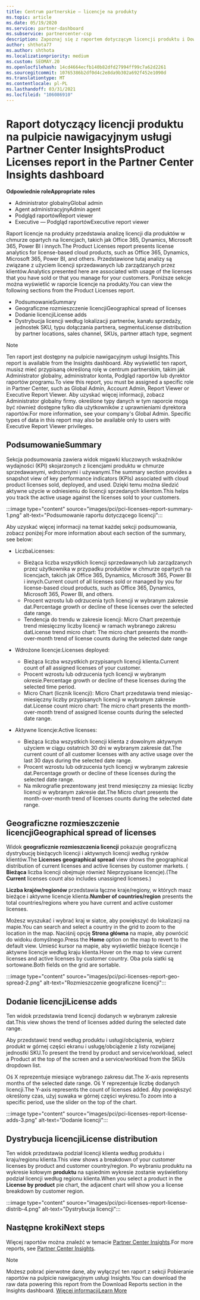 ```yaml
---
title: Centrum partnerskie — licencje na produkty
ms.topic: article
ms.date: 05/19/2020
ms.service: partner-dashboard
ms.subservice: partnercenter-csp
description: Zapoznaj się z raportem dotyczącym licencji produktu i Dowiedz się, jak ulepszyć produkty w chmurze oparte na licencjonowaniu, które są sprzedawane lub zarządzane przez klientów.
author: shthota77
ms.author: shthota
ms.localizationpriority: medium
ms.custom: SEOMAY.20
ms.openlocfilehash: 14cd4664ecfb140b82dfd27994ff99c7a62d2261
ms.sourcegitcommit: 10765386b2df0d4c2e8da9b302a692f452e1090d
ms.translationtype: MT
ms.contentlocale: pl-PL
ms.lasthandoff: 03/31/2021
ms.locfileid: "106086910"
---
```

# <a name="product-licenses-report-in-the-partner-center-insights-dashboard"></a><span data-ttu-id="4e1ce-103">Raport dotyczący licencji produktu na pulpicie nawigacyjnym usługi Partner Center Insights</span><span class="sxs-lookup"><span data-stu-id="4e1ce-103">Product Licenses report in the Partner Center Insights dashboard</span></span>

<span data-ttu-id="4e1ce-104">**Odpowiednie role**</span><span class="sxs-lookup"><span data-stu-id="4e1ce-104">**Appropriate roles**</span></span>

- <span data-ttu-id="4e1ce-105">Administrator globalny</span><span class="sxs-lookup"><span data-stu-id="4e1ce-105">Global admin</span></span>
- <span data-ttu-id="4e1ce-106">Agent administracyjny</span><span class="sxs-lookup"><span data-stu-id="4e1ce-106">Admin agent</span></span>
- <span data-ttu-id="4e1ce-107">Podgląd raportów</span><span class="sxs-lookup"><span data-stu-id="4e1ce-107">Report viewer</span></span>
- <span data-ttu-id="4e1ce-108">Executive — Podgląd raportów</span><span class="sxs-lookup"><span data-stu-id="4e1ce-108">Executive report viewer</span></span>

<span data-ttu-id="4e1ce-109">Raport licencje na produkty przedstawia analizę licencji dla produktów w chmurze opartych na licencjach, takich jak Office 365, Dynamics, Microsoft 365, Power BI i innych.</span><span class="sxs-lookup"><span data-stu-id="4e1ce-109">The Product Licenses report presents license analytics for license-based cloud products, such as Office 365, Dynamics, Microsoft 365, Power BI, and others.</span></span> <span data-ttu-id="4e1ce-110">Przedstawione tutaj analizy są związane z użyciem licencji sprzedawanych lub zarządzanych przez klientów.</span><span class="sxs-lookup"><span data-stu-id="4e1ce-110">Analytics presented here are associated with usage of the licenses that you have sold or that you manage for your customers.</span></span> <span data-ttu-id="4e1ce-111">Poniższe sekcje można wyświetlić w raporcie licencje na produkty.</span><span class="sxs-lookup"><span data-stu-id="4e1ce-111">You can view the following sections from the Product Licenses report.</span></span>

- <span data-ttu-id="4e1ce-112">Podsumowanie</span><span class="sxs-lookup"><span data-stu-id="4e1ce-112">Summary</span></span>
- <span data-ttu-id="4e1ce-113">Geograficzne rozmieszczenie licencji</span><span class="sxs-lookup"><span data-stu-id="4e1ce-113">Geographical spread of licenses</span></span>
- <span data-ttu-id="4e1ce-114">Dodanie licencji</span><span class="sxs-lookup"><span data-stu-id="4e1ce-114">License adds</span></span>
- <span data-ttu-id="4e1ce-115">Dystrybucja licencji według lokalizacji partnerów, kanału sprzedaży, jednostek SKU, typu dołączania partnera, segmentu</span><span class="sxs-lookup"><span data-stu-id="4e1ce-115">License distribution by partner locations, sales channel, SKUs, partner attach type, segment</span></span>

 > [!NOTE]
 > <span data-ttu-id="4e1ce-116">Ten raport jest dostępny na pulpicie nawigacyjnym usługi Insights.</span><span class="sxs-lookup"><span data-stu-id="4e1ce-116">This report is available from the Insights dashboard.</span></span> <span data-ttu-id="4e1ce-117">Aby wyświetlić ten raport, musisz mieć przypisaną określoną rolę w centrum partnerskim, takim jak Administrator globalny, administrator konta, Podgląd raportów lub dyrektor raportów programu.</span><span class="sxs-lookup"><span data-stu-id="4e1ce-117">To view this report, you must be assigned a specific role in Partner Center, such as Global Admin, Account Admin, Report Viewer or Executive Report Viewer.</span></span> <span data-ttu-id="4e1ce-118">Aby uzyskać więcej informacji, zobacz Administrator globalny firmy. określone typy danych w tym raporcie mogą być również dostępne tylko dla użytkowników z uprawnieniami dyrektora raportów.</span><span class="sxs-lookup"><span data-stu-id="4e1ce-118">For more information, see your company's Global Admin. Specific types of data in this report may also be available only to users with Executive Report Viewer privileges.</span></span>

## <a name="summary"></a><span data-ttu-id="4e1ce-119">Podsumowanie</span><span class="sxs-lookup"><span data-stu-id="4e1ce-119">Summary</span></span>

<span data-ttu-id="4e1ce-120">Sekcja podsumowania zawiera widok migawki kluczowych wskaźników wydajności (KPI) skojarzonych z licencjami produktu w chmurze sprzedawanymi, wdrożonymi i używanymi.</span><span class="sxs-lookup"><span data-stu-id="4e1ce-120">The summary section provides a snapshot view of key performance indicators (KPIs) associated with cloud product licenses sold, deployed, and used.</span></span> <span data-ttu-id="4e1ce-121">Dzięki temu można śledzić aktywne użycie w odniesieniu do licencji sprzedanych klientom.</span><span class="sxs-lookup"><span data-stu-id="4e1ce-121">This helps you track the active usage against the licenses sold to your customers.</span></span>

:::image type="content" source="images/pci/pci-licenses-report-summary-1.png" alt-text="Podsumowanie raportu dotyczącego licencji":::

<span data-ttu-id="4e1ce-123">Aby uzyskać więcej informacji na temat każdej sekcji podsumowania, zobacz poniżej:</span><span class="sxs-lookup"><span data-stu-id="4e1ce-123">For more information about each section of the summary, see below:</span></span>

- <span data-ttu-id="4e1ce-124">Liczba</span><span class="sxs-lookup"><span data-stu-id="4e1ce-124">Licenses:</span></span> 
  - <span data-ttu-id="4e1ce-125">Bieżąca liczba wszystkich licencji sprzedawanych lub zarządzanych przez użytkownika w przypadku produktów w chmurze opartych na licencjach, takich jak Office 365, Dynamics, Microsoft 365, Power BI i innych.</span><span class="sxs-lookup"><span data-stu-id="4e1ce-125">Current count of all licenses sold or managed by you for license-based cloud products, such as Office 365, Dynamics, Microsoft 365, Power BI, and others.</span></span>
  - <span data-ttu-id="4e1ce-126">Procent wzrostu lub odrzucenia tych licencji w wybranym zakresie dat.</span><span class="sxs-lookup"><span data-stu-id="4e1ce-126">Percentage growth or decline of these licenses over the selected date range.</span></span>
  - <span data-ttu-id="4e1ce-127">Tendencja do trendu w zakresie licencji: Micro Chart prezentuje trend miesięczny liczby licencji w ramach wybranego zakresu dat</span><span class="sxs-lookup"><span data-stu-id="4e1ce-127">License trend micro chart: The micro chart presents the month-over-month trend of license counts during the selected date range</span></span>

- <span data-ttu-id="4e1ce-128">Wdrożone licencje:</span><span class="sxs-lookup"><span data-stu-id="4e1ce-128">Licenses deployed:</span></span>
  - <span data-ttu-id="4e1ce-129">Bieżąca liczba wszystkich przypisanych licencji klienta.</span><span class="sxs-lookup"><span data-stu-id="4e1ce-129">Current count of all assigned licenses of your customer.</span></span>
  - <span data-ttu-id="4e1ce-130">Procent wzrostu lub odrzucenia tych licencji w wybranym okresie.</span><span class="sxs-lookup"><span data-stu-id="4e1ce-130">Percentage growth or decline of these licenses during the selected time period.</span></span>
  - <span data-ttu-id="4e1ce-131">Micro Chart (licznik licencji): Micro Chart przedstawia trend miesiąc-miesięczny liczby przypisanych licencji w wybranym zakresie dat.</span><span class="sxs-lookup"><span data-stu-id="4e1ce-131">License count micro chart: The micro chart presents the month-over-month trend of assigned license counts during the selected date range.</span></span>

- <span data-ttu-id="4e1ce-132">Aktywne licencje:</span><span class="sxs-lookup"><span data-stu-id="4e1ce-132">Active licenses:</span></span> 
  - <span data-ttu-id="4e1ce-133">Bieżąca liczba wszystkich licencji klienta z dowolnym aktywnym użyciem w ciągu ostatnich 30 dni w wybranym zakresie dat.</span><span class="sxs-lookup"><span data-stu-id="4e1ce-133">The current count of all customer licenses with any active usage over the last 30 days during the selected date range.</span></span>
  - <span data-ttu-id="4e1ce-134">Procent wzrostu lub odrzucenia tych licencji w wybranym zakresie dat.</span><span class="sxs-lookup"><span data-stu-id="4e1ce-134">Percentage growth or decline of these licenses during the selected date range.</span></span>
  - <span data-ttu-id="4e1ce-135">Na mikrografie prezentowany jest trend miesięczny za miesiąc liczby licencji w wybranym zakresie dat.</span><span class="sxs-lookup"><span data-stu-id="4e1ce-135">The Micro chart presents the month-over-month trend of licenses counts during the selected date range.</span></span>

## <a name="geographical-spread-of-licenses"></a><span data-ttu-id="4e1ce-136">Geograficzne rozmieszczenie licencji</span><span class="sxs-lookup"><span data-stu-id="4e1ce-136">Geographical spread of licenses</span></span>

<span data-ttu-id="4e1ce-137">Widok **geograficznie rozmieszczenia licencji** pokazuje geograficzną dystrybucję bieżących licencji i aktywnych licencji według rynków klientów.</span><span class="sxs-lookup"><span data-stu-id="4e1ce-137">The **Licenses geographical spread** view shows the geographical distribution of current licenses and active licenses by customer markets.</span></span> <span data-ttu-id="4e1ce-138">( **Bieżąca** liczba licencji obejmuje również Nieprzypisane licencje).</span><span class="sxs-lookup"><span data-stu-id="4e1ce-138">(The **Current** licenses count also includes unassigned licenses.)</span></span>

<span data-ttu-id="4e1ce-139">**Liczba krajów/regionów** przedstawia łączne kraje/regiony, w których masz bieżące i aktywne licencje klienta.</span><span class="sxs-lookup"><span data-stu-id="4e1ce-139">**Number of countries/region** presents the total countries/regions where you have current and active customer licenses.</span></span>

<span data-ttu-id="4e1ce-140">Możesz wyszukać i wybrać kraj w siatce, aby powiększyć do lokalizacji na mapie.</span><span class="sxs-lookup"><span data-stu-id="4e1ce-140">You can search and select a country in the grid to zoom to the location in the map.</span></span> <span data-ttu-id="4e1ce-141">Naciśnij opcję **Strona główna** na mapie, aby powrócić do widoku domyślnego.</span><span class="sxs-lookup"><span data-stu-id="4e1ce-141">Press the **Home** option on the map to revert to the default view.</span></span> <span data-ttu-id="4e1ce-142">Umieść kursor na mapie, aby wyświetlić bieżące licencje i aktywne licencje według kraju klienta.</span><span class="sxs-lookup"><span data-stu-id="4e1ce-142">Hover on the map to view current licenses and active licenses by customer country.</span></span> <span data-ttu-id="4e1ce-143">Oba pola siatki są sortowane.</span><span class="sxs-lookup"><span data-stu-id="4e1ce-143">Both fields on the grid are sortable.</span></span>

:::image type="content" source="images/pci/pci-licenses-report-geo-spread-2.png" alt-text="Rozmieszczenie geograficzne licencji":::

## <a name="license-adds"></a><span data-ttu-id="4e1ce-145">Dodanie licencji</span><span class="sxs-lookup"><span data-stu-id="4e1ce-145">License adds</span></span>

<span data-ttu-id="4e1ce-146">Ten widok przedstawia trend licencji dodanych w wybranym zakresie dat.</span><span class="sxs-lookup"><span data-stu-id="4e1ce-146">This view shows the trend of licenses added during the selected date range.</span></span> 

<span data-ttu-id="4e1ce-147">Aby przedstawić trend według produktu i usługi/obciążenia, wybierz produkt w górnej części ekranu i usługę/obciążenie z listy rozwijanej jednostki SKU.</span><span class="sxs-lookup"><span data-stu-id="4e1ce-147">To present the trend by product and service/workload, select a Product at the top of the screen and a service/workload from the SKUs dropdown list.</span></span>

<span data-ttu-id="4e1ce-148">Oś X reprezentuje miesiące wybranego zakresu dat.</span><span class="sxs-lookup"><span data-stu-id="4e1ce-148">The X-axis represents months of the selected date range.</span></span> <span data-ttu-id="4e1ce-149">Oś Y reprezentuje liczbę dodanych licencji.</span><span class="sxs-lookup"><span data-stu-id="4e1ce-149">The Y-axis represents the count of licenses added.</span></span> <span data-ttu-id="4e1ce-150">Aby powiększyć określony czas, użyj suwaka w górnej części wykresu.</span><span class="sxs-lookup"><span data-stu-id="4e1ce-150">To zoom into a specific period, use the slider on the top of the chart.</span></span>

:::image type="content" source="images/pci/pci-licenses-report-license-adds-3.png" alt-text="Dodanie licencji":::

## <a name="license-distribution"></a><span data-ttu-id="4e1ce-152">Dystrybucja licencji</span><span class="sxs-lookup"><span data-stu-id="4e1ce-152">License distribution</span></span>

<span data-ttu-id="4e1ce-153">Ten widok przedstawia podział licencji klienta według produktu i kraju/regionu klienta.</span><span class="sxs-lookup"><span data-stu-id="4e1ce-153">This view shows a breakdown of your customer licenses by product and customer country/region.</span></span> <span data-ttu-id="4e1ce-154">Po wybraniu produktu na wykresie kołowym **produktu** na sąsiednim wykresie zostanie wyświetlony podział licencji według regionu klienta.</span><span class="sxs-lookup"><span data-stu-id="4e1ce-154">When you select a product in the **License by product** pie chart, the adjacent chart will show you a license breakdown by customer region.</span></span>

:::image type="content" source="images/pci/pci-licenses-report-license-distrib-4.png" alt-text="Dystrybucja licencji":::

## <a name="next-steps"></a><span data-ttu-id="4e1ce-156">Następne kroki</span><span class="sxs-lookup"><span data-stu-id="4e1ce-156">Next steps</span></span>

<span data-ttu-id="4e1ce-157">Więcej raportów można znaleźć w temacie [Partner Center Insights](partner-center-insights.md).</span><span class="sxs-lookup"><span data-stu-id="4e1ce-157">For more reports, see [Partner Center Insights](partner-center-insights.md).</span></span>

>[!NOTE] 
> <span data-ttu-id="4e1ce-158">Możesz pobrać pierwotne dane, aby wyłączyć ten raport z sekcji Pobieranie raportów na pulpicie nawigacyjnym usługi Insights.</span><span class="sxs-lookup"><span data-stu-id="4e1ce-158">You can download the raw data powering this report from the Download Reports section in the Insights dashboard.</span></span> [<span data-ttu-id="4e1ce-159">Więcej informacji</span><span class="sxs-lookup"><span data-stu-id="4e1ce-159">Learn More</span></span>](pci-download-reports.md)
